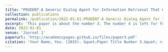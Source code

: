 ```yaml
---
title: "PRUDENT-A Generic Dialog Agent for Information Retrieval That Can Flexibly Mix Automated Planning and Reinforcement Learning"
collection: publications
permalink: /publication/2022-01-01-PRUDENT-A Generic Dialog Agent for Information Retrieval That Can Flexibly Mix Automated Planning and Reinforcement Learning
excerpt: 'This paper is about the number 3. The number 4 is left for future work.'
date: 2022-01-01
venue: 'Journal 1'
paperurl: 'http://academicpages.github.io/files/paper3.pdf'
citation: 'Your Name, You. (2015). &quot;Paper Title Number 3.&quot; <i>Journal 1</i>. 1(3).'
---
```

